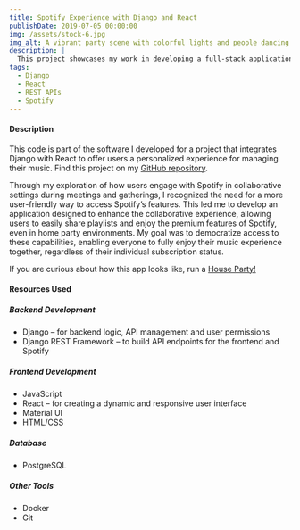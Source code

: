 ```yaml
---
title: Spotify Experience with Django and React
publishDate: 2019-07-05 00:00:00
img: /assets/stock-6.jpg
img_alt: A vibrant party scene with colorful lights and people dancing
description: |
  This project showcases my work in developing a full-stack application that combines Django and React, utilizing the Django Rest Framework to create a personalized party experience powered by Spotify APIs.
tags:
  - Django
  - React
  - REST APIs
  - Spotify
---
```


<h4>Description</h4>
<p>This code is part of the software I developed for a project that integrates Django with React to offer users a personalized experience for managing their music. Find this project on my <a href="https://github.com/fcucullu/music_controller" target="_blank">GitHub repository</a>.</p>

<p>Through my exploration of how users engage with Spotify in collaborative settings during meetings and gatherings, I recognized the need for a more user-friendly way to access Spotify’s features. This led me to develop an application designed to enhance the collaborative experience, allowing users to easily share playlists and enjoy the premium features of Spotify, even in home party environments. My goal was to democratize access to these capabilities, enabling everyone to fully enjoy their music experience together, regardless of their individual subscription status.</p>

<p>If you are curious about how this app looks like, run a <a href="https://houseparty.franciscocucullu.com/">House Party!</a></p>

<h4>Resources Used</h4>

<h5>Backend Development</h5>
<ul>
    <li>Django – for backend logic, API management and user permissions</li>
    <li>Django REST Framework – to build API endpoints for the frontend and Spotify</li>
</ul>

<h5>Frontend Development</h5>
<ul>
    <li>JavaScript</li>
    <li>React – for creating a dynamic and responsive user interface</li>
    <li>Material UI</li>
    <li>HTML/CSS</li>
</ul>

<h5>Database</h5>
<ul>
    <li>PostgreSQL</li>
</ul>

<h5>Other Tools</h5>
<ul>
    <li>Docker</li>
    <li>Git</li>
</ul>
